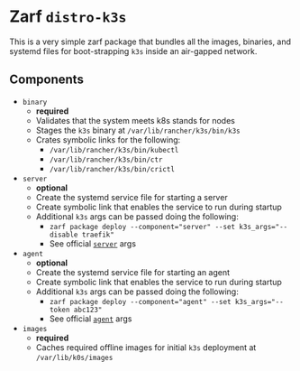 # Zarf `distro-k3s`

This is a very simple zarf package that bundles all the images, binaries, and systemd files for boot-strapping `k3s` inside an air-gapped network.

## Components

- `binary`
    - **required**
    - Validates that the system meets k8s stands for nodes
    - Stages the `k3s` binary at `/var/lib/rancher/k3s/bin/k3s`
    - Crates symbolic links for the following:
        - `/var/lib/rancher/k3s/bin/kubectl`
        - `/var/lib/rancher/k3s/bin/ctr`
        - `/var/lib/rancher/k3s/bin/crictl`
- `server`
    - **optional**
    - Create the systemd service file for starting a server
    - Create symbolic link that enables the service to run during startup
    - Additional `k3s` args can be passed doing the following:
        - `zarf package deploy --component="server" --set k3s_args="--disable traefik"`
        - See official [`server`](https://docs.k3s.io/cli/server) args
- `agent`
    - **optional**
    - Create the systemd service file for starting an agent
    - Create symbolic link that enables the service to run during startup
    - Additional `k3s` args can be passed doing the following:
        - `zarf package deploy --component="agent" --set k3s_args="--token abc123"`
        - See official [`agent`](https://docs.k3s.io/cli/agent) args
- `images`
    - **required**
    - Caches required offline images for initial `k3s` deployment at `/var/lib/k0s/images`
